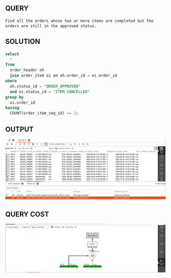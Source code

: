 ## QUERY

    Find all the orders whose two or more items are completed but the orders are still in the approved status.


## SOLUTION
```sql
select 
  * 
from 
  order_header oh 
  join order_item oi on oh.order_id = oi.order_id 
where 
  oh.status_id = "ORDER_APPROVED" 
  and oi.status_id = "ITEM_CANCELLED" 
group by 
  oi.order_id 
having 
  COUNT(order_item_seq_id) >= 2;
```

## OUTPUT

![Alt text](image-27.png)

## QUERY COST 

![Alt text](image-28.png)